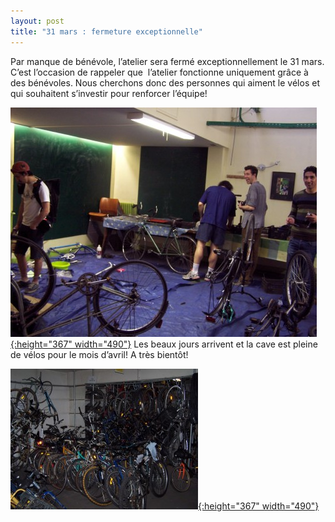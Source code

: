 ```yaml
---
layout: post
title: "31 mars : fermeture exceptionnelle"
---
```



Par manque de bénévole, l’atelier sera fermé exceptionnellement le 31 mars.
C’est l’occasion de rappeler que  l’atelier fonctionne uniquement grâce à des bénévoles. Nous cherchons donc des personnes qui aiment le vélos et qui souhaitent s’investir pour renforcer l’équipe!

[![](/assets/old/100_67331-490x367.jpg "bricolage_atelier"){:height="367" width="490"}](/assets/old/100_67331.jpg)
Les beaux jours arrivent et la cave est pleine de vélos pour le mois d’avril! A très bientôt!
  
[![](/assets/old/100_6737-300x225.jpg "cave"){:height="367" width="490"}](/assets/old/100_6737.jpg)
 
 
